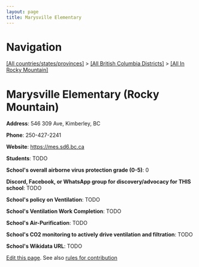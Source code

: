 ```yaml
---
layout: page
title: Marysville Elementary
---
```

# Navigation

[[All countries/states/provinces]](../../..) > [[All British Columbia Districts]](../..) > [[All In Rocky Mountain]](..)

# Marysville Elementary (Rocky Mountain)

**Address**: 546 309 Ave, Kimberley, BC

**Phone**: 250-427-2241

**Website**: <https://mes.sd6.bc.ca>

**Students**: TODO

**School's overall airborne virus protection grade (0-5)**: 0

**Discord, Facebook, or WhatsApp group for discovery/advocacy for THIS school**: TODO

**School's policy on Ventilation**: TODO

**School's Ventilation Work Completion**: TODO

**School's Air-Purification**: TODO

**School's CO2 monitoring to actively drive ventilation and filtration**: TODO

**School's Wikidata URL**: TODO


[Edit this page](https://github.com/ventilate-schools/BC/edit/main/./Rocky_Mountain/Marysville_Elementary.md). See also [rules for contribution](../../../contribution-rules/)